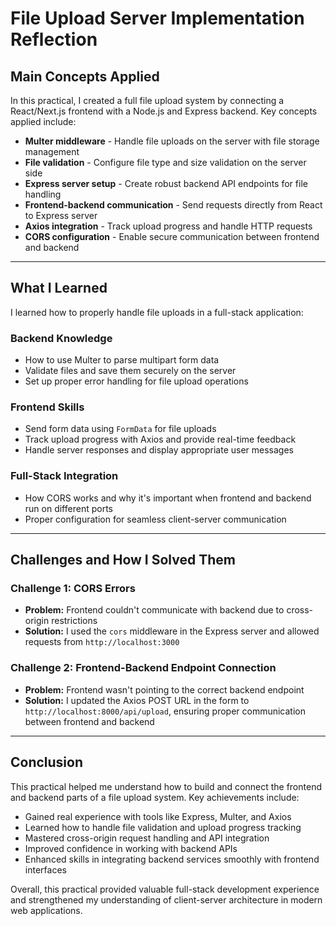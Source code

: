 # File Upload Server Implementation Reflection

## Main Concepts Applied

In this practical, I created a full file upload system by connecting a React/Next.js frontend with a Node.js and Express backend. Key concepts applied include:

- **Multer middleware** - Handle file uploads on the server with file storage management
- **File validation** - Configure file type and size validation on the server side
- **Express server setup** - Create robust backend API endpoints for file handling
- **Frontend-backend communication** - Send requests directly from React to Express server
- **Axios integration** - Track upload progress and handle HTTP requests
- **CORS configuration** - Enable secure communication between frontend and backend

---

## What I Learned

I learned how to properly handle file uploads in a full-stack application:

### Backend Knowledge
- How to use Multer to parse multipart form data
- Validate files and save them securely on the server
- Set up proper error handling for file upload operations

### Frontend Skills
- Send form data using `FormData` for file uploads
- Track upload progress with Axios and provide real-time feedback
- Handle server responses and display appropriate user messages

### Full-Stack Integration
- How CORS works and why it's important when frontend and backend run on different ports
- Proper configuration for seamless client-server communication

---

## Challenges and How I Solved Them

### Challenge 1: CORS Errors
- **Problem:** Frontend couldn't communicate with backend due to cross-origin restrictions
- **Solution:** I used the `cors` middleware in the Express server and allowed requests from `http://localhost:3000`

### Challenge 2: Frontend-Backend Endpoint Connection
- **Problem:** Frontend wasn't pointing to the correct backend endpoint
- **Solution:** I updated the Axios POST URL in the form to `http://localhost:8000/api/upload`, ensuring proper communication between frontend and backend

---

## Conclusion

This practical helped me understand how to build and connect the frontend and backend parts of a file upload system. Key achievements include:

- Gained real experience with tools like Express, Multer, and Axios
- Learned how to handle file validation and upload progress tracking
- Mastered cross-origin request handling and API integration
- Improved confidence in working with backend APIs
- Enhanced skills in integrating backend services smoothly with frontend interfaces

Overall, this practical provided valuable full-stack development experience and strengthened my understanding of client-server architecture in modern web applications.